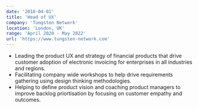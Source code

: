 ```yaml
---
date: '2018-04-01'
title: 'Head of UX'
company: 'Tungsten Network'
location: 'London, UK'
range: 'April 2020 - May 2022'
url: 'https://www.tungsten-network.com'
---
```


- Leading the product UX and strategy of financial products that drive customer adoption of electronic invoicing for enterprises in all industries and regions.
- Facilitating company wide workshops to help drive requirements gathering using design thinking methodologies.
- Helping to define product vision and coaching product managers to improve backlog priortisation by focusing on customer empathy and outcomes.
